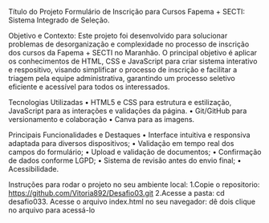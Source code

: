 Título do Projeto Formulário de Inscrição para Cursos Fapema + SECTI: Sistema Integrado de Seleção.

Objetivo e Contexto: Este projeto foi desenvolvido para solucionar problemas de desorganização e complexidade no processo de inscrição dos cursos da Fapema + SECTI no Maranhão. O principal objetivo é aplicar os conhecimentos de HTML, CSS e JavaScript para criar sistema interativo e respositivo, visando simplificar o processo de inscrição e facilitar a triagem pela equipe administrativa, garantindo um processo seletivo eficiente e acessível para todos os interessados.

Tecnologias Utilizadas • HTML5 e CSS para estrutura e estilização, JavaScript para as interações e validações da página. • Git/GitHub para versionamento e colaboração • Canva para as imagens.

Principais Funcionalidades e Destaques • Interface intuitiva e responsiva adaptada para diversos dispositivos; • Validação em tempo real dos campos do formulário; • Upload e validação de documentos; • Confirmação de dados conforme LGPD; • Sistema de revisão antes do envio final; • Acessibilidade.

Instruções para rodar o projeto no seu ambiente local: 1.Copie o repositorio: https://github.com/Vitoria892/Desafio03.git 2.Acesse a pasta: cd desafio033. Acesse o arquivo index.html no seu navegador: dê dois clique no arquivo para acessá-lo
